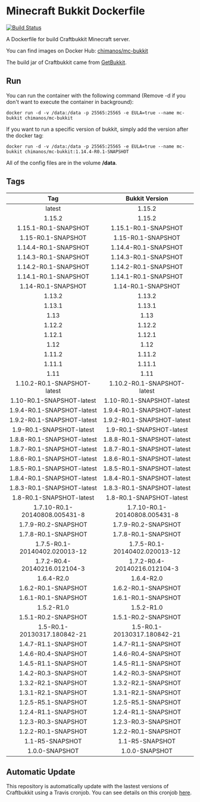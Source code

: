 # Minecraft Bukkit Dockerfile
[![Build Status](https://api.travis-ci.com/chimanos/minecraft-bukkit-dockerfile.svg?branch=master)](https://travis-ci.com/chimanos/minecraft-bukkit-dockerfile)

A Dockerfile for build Craftbukkit Minecraft server. 

You can find images on Docker Hub: [chimanos/mc-bukkit](https://cloud.docker.com/repository/docker/chimanos/mc-bukkit/)

The build jar of Craftbukkit came from [GetBukkit](https://getbukkit.org/download/craftbukkit).

## Run

You can run the container with the following command (Remove -d if you don't want to execute the container in background):

`
    docker run -d -v /data:/data -p 25565:25565 -e EULA=true --name mc-bukkit chimanos/mc-bukkit
`

If you want to run a specific version of bukkit, simply add the version after the docker tag:

`
    docker run -d -v /data:/data -p 25565:25565 -e EULA=true --name mc-bukkit chimanos/mc-bukkit:1.14.4-R0.1-SNAPSHOT
`

All of the config files are in the volume **/data**.

## Tags

 |Tag|Bukkit Version|
 |:-------------:|:-------------:|
 |latest|1.15.2|
 |1.15.2|1.15.2|
 |1.15.1-R0.1-SNAPSHOT|1.15.1-R0.1-SNAPSHOT|
 |1.15-R0.1-SNAPSHOT|1.15-R0.1-SNAPSHOT|
 |1.14.4-R0.1-SNAPSHOT|1.14.4-R0.1-SNAPSHOT|
 |1.14.3-R0.1-SNAPSHOT|1.14.3-R0.1-SNAPSHOT|
 |1.14.2-R0.1-SNAPSHOT|1.14.2-R0.1-SNAPSHOT|
 |1.14.1-R0.1-SNAPSHOT|1.14.1-R0.1-SNAPSHOT|
 |1.14-R0.1-SNAPSHOT|1.14-R0.1-SNAPSHOT|
 |1.13.2|1.13.2|
 |1.13.1|1.13.1|
 |1.13|1.13|
 |1.12.2|1.12.2|
 |1.12.1|1.12.1|
 |1.12|1.12|
 |1.11.2|1.11.2|
 |1.11.1|1.11.1|
 |1.11|1.11|
 |1.10.2-R0.1-SNAPSHOT-latest|1.10.2-R0.1-SNAPSHOT-latest|
 |1.10-R0.1-SNAPSHOT-latest|1.10-R0.1-SNAPSHOT-latest|
 |1.9.4-R0.1-SNAPSHOT-latest|1.9.4-R0.1-SNAPSHOT-latest|
 |1.9.2-R0.1-SNAPSHOT-latest|1.9.2-R0.1-SNAPSHOT-latest|
 |1.9-R0.1-SNAPSHOT-latest|1.9-R0.1-SNAPSHOT-latest|
 |1.8.8-R0.1-SNAPSHOT-latest|1.8.8-R0.1-SNAPSHOT-latest|
 |1.8.7-R0.1-SNAPSHOT-latest|1.8.7-R0.1-SNAPSHOT-latest|
 |1.8.6-R0.1-SNAPSHOT-latest|1.8.6-R0.1-SNAPSHOT-latest|
 |1.8.5-R0.1-SNAPSHOT-latest|1.8.5-R0.1-SNAPSHOT-latest|
 |1.8.4-R0.1-SNAPSHOT-latest|1.8.4-R0.1-SNAPSHOT-latest|
 |1.8.3-R0.1-SNAPSHOT-latest|1.8.3-R0.1-SNAPSHOT-latest|
 |1.8-R0.1-SNAPSHOT-latest|1.8-R0.1-SNAPSHOT-latest|
 |1.7.10-R0.1-20140808.005431-8|1.7.10-R0.1-20140808.005431-8|
 |1.7.9-R0.2-SNAPSHOT|1.7.9-R0.2-SNAPSHOT|
 |1.7.8-R0.1-SNAPSHOT|1.7.8-R0.1-SNAPSHOT|
 |1.7.5-R0.1-20140402.020013-12|1.7.5-R0.1-20140402.020013-12|
 |1.7.2-R0.4-20140216.012104-3|1.7.2-R0.4-20140216.012104-3|
 |1.6.4-R2.0|1.6.4-R2.0|
 |1.6.2-R0.1-SNAPSHOT|1.6.2-R0.1-SNAPSHOT|
 |1.6.1-R0.1-SNAPSHOT|1.6.1-R0.1-SNAPSHOT|
 |1.5.2-R1.0|1.5.2-R1.0|
 |1.5.1-R0.2-SNAPSHOT|1.5.1-R0.2-SNAPSHOT|
 |1.5-R0.1-20130317.180842-21|1.5-R0.1-20130317.180842-21|
 |1.4.7-R1.1-SNAPSHOT|1.4.7-R1.1-SNAPSHOT|
 |1.4.6-R0.4-SNAPSHOT|1.4.6-R0.4-SNAPSHOT|
 |1.4.5-R1.1-SNAPSHOT|1.4.5-R1.1-SNAPSHOT|
 |1.4.2-R0.3-SNAPSHOT|1.4.2-R0.3-SNAPSHOT|
 |1.3.2-R2.1-SNAPSHOT|1.3.2-R2.1-SNAPSHOT|
 |1.3.1-R2.1-SNAPSHOT|1.3.1-R2.1-SNAPSHOT|
 |1.2.5-R5.1-SNAPSHOT|1.2.5-R5.1-SNAPSHOT|
 |1.2.4-R1.1-SNAPSHOT|1.2.4-R1.1-SNAPSHOT|
 |1.2.3-R0.3-SNAPSHOT|1.2.3-R0.3-SNAPSHOT|
 |1.2.2-R0.1-SNAPSHOT|1.2.2-R0.1-SNAPSHOT|
 |1.1-R5-SNAPSHOT|1.1-R5-SNAPSHOT|
 |1.0.0-SNAPSHOT|1.0.0-SNAPSHOT|

## Automatic Update

This repository is automatically update with the lastest versions of Craftbukkit using a Travis cronjob.
You can see details on this cronjob [here](https://github.com/chimanos/minecraft-bukkit-dockerfile/tree/cronjob).
 
